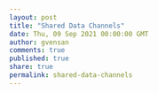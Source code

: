 ```yaml
---
layout: post
title: "Shared Data Channels"
date: Thu, 09 Sep 2021 00:00:00 GMT
author: gvensan
comments: true
published: true
share: true
permalink: shared-data-channels
---
```

